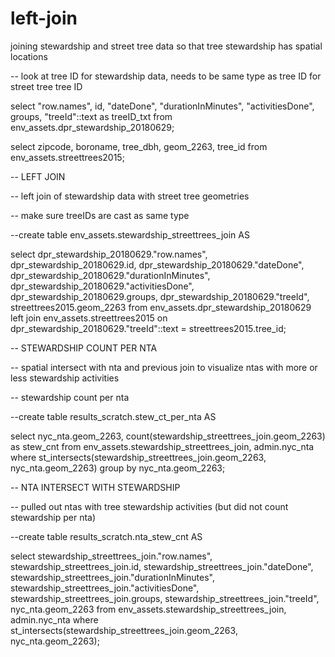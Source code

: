 # left-join
joining stewardship and street tree data so that tree stewardship has spatial locations

-- look at tree ID for stewardship data, needs to be same type as tree ID for street tree tree ID

select "row.names", id, "dateDone", "durationInMinutes", "activitiesDone", groups, "treeId"::text as treeID_txt from env_assets.dpr_stewardship_20180629;

select zipcode, boroname, tree_dbh, geom_2263, tree_id from env_assets.streettrees2015;


-- LEFT JOIN

-- left join of stewardship data with street tree geometries

-- make sure treeIDs are cast as same type

--create table env_assets.stewardship_streettrees_join AS

select dpr_stewardship_20180629."row.names", dpr_stewardship_20180629.id, dpr_stewardship_20180629."dateDone", dpr_stewardship_20180629."durationInMinutes", dpr_stewardship_20180629."activitiesDone", dpr_stewardship_20180629.groups, dpr_stewardship_20180629."treeId", streettrees2015.geom_2263 from env_assets.dpr_stewardship_20180629 
left join env_assets.streettrees2015 
on dpr_stewardship_20180629."treeId"::text = streettrees2015.tree_id;



-- STEWARDSHIP COUNT PER NTA

-- spatial intersect with nta and previous join to visualize ntas with more or less stewardship activities

-- stewardship count per nta

--create table results_scratch.stew_ct_per_nta AS

select nyc_nta.geom_2263, count(stewardship_streettrees_join.geom_2263) as stew_cnt
from env_assets.stewardship_streettrees_join, admin.nyc_nta where st_intersects(stewardship_streettrees_join.geom_2263, nyc_nta.geom_2263)
group by nyc_nta.geom_2263;


-- NTA INTERSECT WITH STEWARDSHIP

-- pulled out ntas with tree stewardship activities (but did not count stewardship per nta)

--create table results_scratch.nta_stew_cnt AS

select stewardship_streettrees_join."row.names", stewardship_streettrees_join.id, stewardship_streettrees_join."dateDone", stewardship_streettrees_join."durationInMinutes", stewardship_streettrees_join."activitiesDone", stewardship_streettrees_join.groups, stewardship_streettrees_join."treeId", nyc_nta.geom_2263
from env_assets.stewardship_streettrees_join, admin.nyc_nta where st_intersects(stewardship_streettrees_join.geom_2263, nyc_nta.geom_2263);
